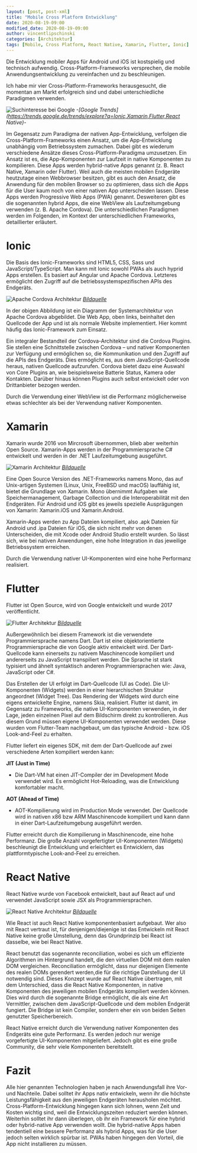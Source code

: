 ```yaml
---
layout: [post, post-xml]
title: "Mobile Cross Platform Entwicklung"
date: 2020-08-19-09:00
modified_date: 2020-08-19-09:00
author: vincentlipschinski
categories: [Architektur]
tags: [Mobile, Cross Platform, React Native, Xamarin, Flutter, Ionic]
---
```


Die Entwicklung mobiler Apps für Android und iOS ist kostspielig und technisch aufwendig.
Cross-Platform-Frameworks versprechen, die mobile Anwendungsentwicklung zu vereinfachen und zu beschleunigen.

Ich habe mir vier Cross-Platform-Frameworks herausgesucht, die momentan am Markt erfolgreich sind und dabei unterschiedliche Paradigmen verwenden.

![Suchinteresse bei Google](/assets/images/posts/mobile-cross-platform-entwicklung/google_trends.png)
_-[Google Trends](https://trends.google.de/trends/explore?q=Ionic,Xamarin,Flutter,React Native)-_

Im Gegensatz zum Paradigma der nativen App-Entwicklung, verfolgen die Cross-Platform-Frameworks einen Ansatz, um die App-Entwicklung unabhängig vom Betriebssystem zumachen.
Dabei gibt es wiederum verschiedene Ansätze dieses Cross-Platform-Paradigma umzusetzen. Ein Ansatz ist es, die App-Komponenten zur Laufzeit in native Komponenten zu kompilieren.
Diese Apps werden hybrid-native Apps genannt (z. B. React Native, Xamarin oder Flutter).
Weil auch die meisten mobilen Endgeräte heutzutage einen Webbrowser besitzen, gibt es auch den Ansatz, die Anwendung für den mobilen Browser so zu optimieren, dass sich die Apps für die User kaum noch von einer nativen App unterscheiden lassen.
Diese Apps werden Progressive Web Apps (PWA) genannt.
Desweiteren gibt es die sogenannten hybrid Apps, die eine WebView als Laufzeitumgebung verwenden (z. B. Apache Cordova).
Die unterschiedlichen Paradigmen werden im Folgenden, im Kontext der unterschiedlichen Frameworks, detaillierter erläutert.

# Ionic

Die Basis des Ionic-Frameworks sind HTML5, CSS, Sass und JavaScript/TypeScript.
Man kann mit Ionic sowohl PWAs als auch hyprid Apps erstellen. Es basiert auf Angular und Apache Cordova.
Letzteres ermöglicht den Zugriff auf die betriebssystemspezifischen APIs des Endgeräts.

![Apache Cordova Architektur](/assets/images/posts/mobile-cross-platform-entwicklung/cordovaapparchitecture.png)
_[Bildquelle](https://cordova.apache.org/static/img/guide/cordovaapparchitecture.png)_

In der obigen Abbildung ist ein Diagramm der Systemarchitektur von Apache Cordova abgebildet.
Die Web App, oben links, beinhaltet den Quellcode der App und ist als normale Website implementiert.
Hier kommt häufig das Ionic-Framework zum Einsatz.

Ein integraler Bestandteil der Cordova-Architektur sind die Cordova Plugins.
Sie stellen eine Schnittstelle zwischen Cordova – und nativer Komponenten zur Verfügung und ermöglichen so, die Kommunikation und den Zugriff auf die APIs des Endgeräts.
Dies ermöglicht es, aus dem JavaScript-Quellcode heraus, nativen Quellcode aufzurufen. Cordova bietet dazu eine Auswahl von Core Plugins an, wie beispielsweise Batterie Status, Kamera oder Kontakten.
Darüber hinaus können Plugins auch selbst entwickelt oder von Drittanbieter bezogen werden.

Durch die Verwendung einer WebView ist die Performanz möglicherweise etwas schlechter als bei der Verwendung nativer Komponenten.

# Xamarin

Xamarin wurde 2016 von Mircrosoft übernommen, blieb aber weiterhin Open Source. Xamarin-Apps werden in der Programmiersprache C# entwickelt und werden in der .NET Laufzeitumgebung ausgeführt.

![Xamarin Architektur](/assets/images/posts/mobile-cross-platform-entwicklung/xamarin_architecture.png)
_[Bildquelle](https://docs.microsoft.com/de-ch/xamarin/get-started/what-is-xamarin-images/xamarin-architecture.png)_

Eine Open Source Version des .NET-Frameworks namens Mono, das auf Unix-artigen Systemen (Linux, Unix, FreeBSD und macOS) lauffähig ist, bietet die Grundlage von Xamarin.
Mono übernimmt Aufgaben wie Speichermanagement, Garbage Collection und die Interoperabilität mit den Endgeräten.
Für Android und iOS gibt es jeweils spezielle Ausprägungen von Xamarin: Xamarin.iOS und Xamarin.Android.

Xamarin-Apps werden zu App Dateien kompiliert, also .apk Dateien für Android und .ipa Dateien für iOS, die sich nicht mehr von denen Unterscheiden, die mit Xcode oder Android Studio erstellt wurden.
So lässt sich, wie bei nativen Anwendungen, eine hohe Integration in das jeweilige Betriebssystem erreichen.

Durch die Verwendung nativer UI-Komponenten wird eine hohe Performanz realisiert.

# Flutter

Flutter ist Open Source, wird von Google entwickelt und wurde 2017 veröffentlicht.

![Flutter Architektur](/assets/images/posts/mobile-cross-platform-entwicklung/flutter_architektur.png)
_[Bildquelle](https://hackernoon.com/hn-images/1*uXUhqyod87IqP0pVXPVjhg.png)_

Außergewöhnlich bei diesem Framework ist die verwendete Programmiersprache namens Dart.
Dart ist eine objektorientierte Programmiersprache die von Google aktiv entwickelt wird.
Der Dart-Quellcode kann einerseits zu nativem Maschinencode kompiliert und andererseits zu JavaScript transpiliert werden.
Die Sprache ist stark typisiert und ähnelt syntaktisch anderen Programmiersprachen wie: Java, JavaScript oder C#.

Das Erstellen der UI erfolgt im Dart-Quellcode (UI as Code).
Die UI-Komponenten (Widgets) werden in einer hierarchischen Struktur angeordnet (Widget Tree).
Das Rendering der Widgets wird durch eine eigens entwickelte Engine, namens Skia, realisiert.
Flutter ist damit, im Gegensatz zu Frameworks, die native UI-Komponenten verwenden, in der Lage, jeden einzelnen Pixel auf dem Bildschirm direkt zu kontrollieren.
Aus diesem Grund müssen eigene UI-Komponenten verwendet werden.
Diese wurden vom Flutter-Team nachgebaut, um das typische Android - bzw. iOS Look-and-Feel zu erhalten.

Flutter liefert ein eigenes SDK, mit dem der Dart-Quellcode auf zwei verschiedene Arten kompiliert werden kann:

**JIT (Just in Time)**

- Die Dart-VM hat einen JIT-Compiler der im Development Mode verwendet wird. Es ermöglicht Hot-Reloading, was die Entwicklung komfortabler macht.

**AOT (Ahead of Time)**

- AOT-Kompilierung wird im Production Mode verwendet. Der Quellcode wird in nativen x86 bzw ARM Maschinencode kompiliert und kann dann in einer Dart-Laufzeitumgebung ausgeführt werden.

Flutter erreicht durch die Kompilierung in Maschinencode, eine hohe Performanz. Die große Anzahl vorgefertigter UI-Komponenten (Widgets) beschleunigt die Entwicklung und erleichtert es Entwicklern, das plattformtypische Look-and-Feel zu erreichen.

# React Native

React Native wurde von Facebook entwickelt, baut auf React auf und verwendet JavaScript sowie JSX als Programmiersprachen.

![React Native Architektur](/assets/images/posts/mobile-cross-platform-entwicklung/react_native_architecture.jpg)
_[Bildquelle](https://www.moveoapps.com/blog/wp-content/uploads/2017/07/native-appv1.jpg)_

Wie React ist auch React Native komponentenbasiert aufgebaut.
Wer also mit React vertraut ist, für denjenigen/diejenige ist das Entwickeln mit React Native keine große Umstellung, denn das Grundprinzip bei React ist dasselbe, wie bei React Native.

React benutzt das sogenannte reconciliation, wobei es sich um effiziente Algorithmen im Hintergrund handelt, die den virtuellen DOM mit dem realen DOM vergleichen.
Reconciliation ermöglicht, dass nur diejenigen Elemente des realen DOMs gerendert werden,die für die richtige Darstellung der UI notwendig sind.
Dieses Konzept wurde auf React Native übertragen, mit dem Unterschied, dass die React Native Komponenten, in native Komponenten des jeweiligen mobilen Endgeräts kompiliert werden können.
Dies wird durch die sogenannte Bridge ermöglicht, die als eine Art Vermittler, zwischen dem JavaScript-Quellcode und dem mobilen Endgerät fungiert.
Die Bridge ist kein Compiler, sondern eher ein von beiden Seiten genutzter Speicherbereich.

React Native erreicht durch die Verwendung nativer Komponenten des Endgeräts eine gute Performanz.
Es werden jedoch nur wenige vorgefertigte UI-Komponenten mitgeliefert.
Jedoch gibt es eine große Community, die sehr viele Komponenten bereitstellt.

# Fazit

Alle hier genannten Technologien haben je nach Anwendungsfall ihre Vor- und Nachteile.
Dabei solltet ihr Apps nativ entwickeln, wenn ihr die höchste Leistungsfähigkeit aus den jeweiligen Endgeräten herausholen möchtet.
Cross-Platform-Entwicklung hingegen kann sich lohnen, wenn Zeit und Kosten wichtig sind, weil die Entwicklungszeiten reduziert werden können.
Weiterhin solltet ihr dann überlegen, ob ihr ein Framework für eine hybrid oder hybrid-native App verwenden wollt.
Die hybrid-native Apps haben tendentiell eine bessere Performanz als hybrid Apps, was für die User jedoch selten wirklich spürbar ist.
PWAs haben hingegen den Vorteil, die App nicht installieren zu müssen.
